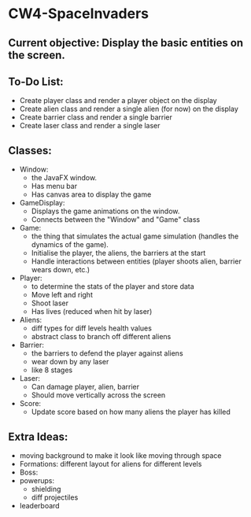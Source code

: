 # CW4-SpaceInvaders

## Current objective: Display the basic entities on the screen.

## To-Do List:
- Create player class and render a player object on the display
- Create alien class and render a single alien (for now) on the display
- Create barrier class and render a single barrier
- Create laser class and render a single laser


## Classes:
- Window: 
    - the JavaFX window.
    - Has menu bar
    - Has canvas area to display the game
- GameDisplay:
    - Displays the game animations on the window.
    - Connects between the "Window" and "Game" class
- Game: 
    - the thing that simulates the actual game simulation (handles the dynamics of the game).
    - Initialise the player, the aliens, the barriers at the start
    - Handle interactions between entities (player shoots alien, barrier wears down, etc.)
- Player:
    - to determine the stats of the player and store data
    - Move left and right
    - Shoot laser
    - Has lives (reduced when hit by laser)
- Aliens: 
    - diff types for diff levels health values
    - abstract class to branch off different aliens
- Barrier: 
    - the barriers to defend the player against aliens
    - wear down by any laser
    - like 8 stages 
- Laser:
    - Can damage player, alien, barrier
    - Should move vertically across the screen
- Score:
    - Update score based on how many aliens the player has killed


## Extra Ideas:
- moving background to make it look like moving through space
- Formations: different layout for aliens for different levels
- Boss:
- powerups:
  - shielding
  - diff projectiles
- leaderboard
